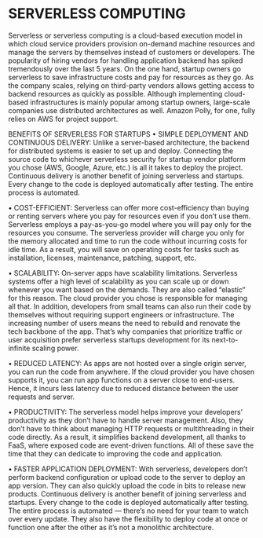 # SERVERLESS COMPUTING

Serverless or serverless computing is a cloud-based execution model in which cloud service providers provision on-demand machine resources and manage the servers by themselves instead of customers or developers. 
The popularity of hiring vendors for handling application backend has spiked tremendously over the last 5 years. On the one hand, startup owners go serverless to save infrastructure costs and pay for resources as they go. As the company scales, relying on third-party vendors allows getting access to backend resources as quickly as possible.
Although implementing cloud-based infrastructures is mainly popular among startup owners, large-scale companies use distributed architectures as well. Amazon Polly, for one, fully relies on AWS for project support.

BENEFITS OF SERVERLESS FOR STARTUPS
•	SIMPLE DEPLOYMENT AND CONTINUOUS DELIVERY: Unlike a server-based architecture, the backend for distributed systems is easier to set up and deploy. Connecting the source code to whichever serverless security for startup vendor platform you chose (AWS, Google, Azure, etc.) is all it takes to deploy the project. Continuous delivery is another benefit of joining serverless and startups. Every change to the code is deployed automatically after testing. The entire process is automated.

•	COST-EFFICIENT: Serverless can offer more cost-efficiency than buying or renting servers where you pay for resources even if you don’t use them. Serverless employs a pay-as-you-go model where you will pay only for the resources you consume.  The serverless provider will charge you only for the memory allocated and time to run the code without incurring costs for idle time.
As a result, you will save on operating costs for tasks such as installation, licenses, maintenance, patching, support, etc.

•	SCALABILITY: On-server apps have scalability limitations. Serverless systems offer a high level of scalability as you can scale up or down whenever you want based on the demands. They are also called “elastic” for this reason. The cloud provider you chose is responsible for managing all that. In addition, developers from small teams can also run their code by themselves without requiring support engineers or infrastructure. The increasing number of users means the need to rebuild and renovate the tech backbone of the app. That’s why companies that prioritize traffic or user acquisition prefer serverless startups development for its next-to-infinite scaling power.

•	REDUCED LATENCY: As apps are not hosted over a single origin server, you can run the code from anywhere. If the cloud provider you have chosen supports it, you can run app functions on a server close to end-users. Hence, it incurs less latency due to reduced distance between the user requests and server.

•	PRODUCTIVITY: The serverless model helps improve your developers’ productivity as they don’t have to handle server management. Also, they don’t have to think about managing HTTP requests or multithreading in their code directly.
As a result, it simplifies backend development, all thanks to FaaS, where exposed code are event-driven functions. All of these save the time that they can dedicate to improving the code and application.

•	FASTER APPLICATION DEPLOYMENT: With serverless, developers don’t perform backend configuration or upload code to the server to deploy an app version. They can also quickly upload the code in bits to release new products. Continuous delivery is another benefit of joining serverless and startups. Every change to the code is deployed automatically after testing. The entire process is automated — there’s no need for your team to watch over every update. They also have the flexibility to deploy code at once or function one after the other as it’s not a monolithic architecture.




